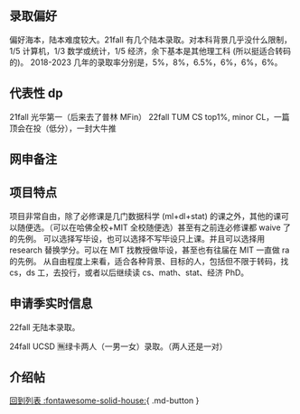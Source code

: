 ## 录取偏好

偏好海本，陆本难度较大。21fall 有几个陆本录取。对本科背景几乎没什么限制，1/5 计算机，1/3 数学或统计，1/5 经济，余下基本是其他理工科 (所以挺适合转码的)。
2018-2023 几年的录取率分别是，5%，8%，6.5%，6%，6%，6%。

## 代表性 dp

21fall 光华第一（后来去了普林 MFin）
22fall TUM CS top1%, minor CL，一篇顶会在投（低分），一封大牛推

## 网申备注

## 项目特点

项目非常自由，除了必修课是几门数据科学 (ml+dl+stat) 的课之外，其他的课可以随便选。（可以在哈佛全校+MIT 全校随便选）甚至有之前连必修课都 waive 了的先例。
可以选择写毕设，也可以选择不写毕设只上课。并且可以选择用 research 替换学分。可以在 MIT 找教授做毕设，甚至也有往届在 MIT 一直做 ra 的先例。
从自由程度上来看，适合各种背景、目标的人，包括但不限于转码，找 cs，ds 工，去投行，或者以后继续读 cs、math、stat、经济 PhD。

## 申请季实时信息

22fall 无陆本录取。

24fall UCSD 🈚️绿卡两人（一男一女）录取。（两人还是一对）

## 介绍帖

[回到列表 :fontawesome-solid-house:](grade.md){ .md-button }
